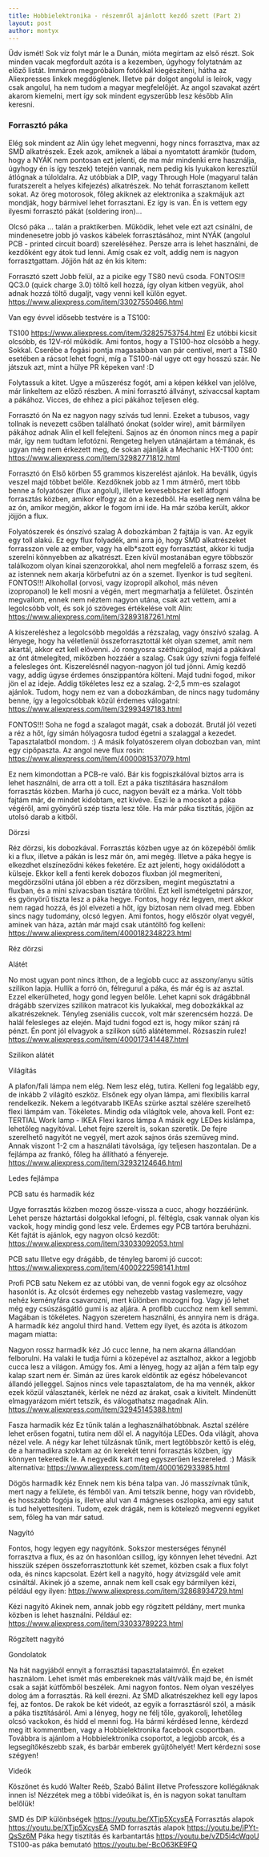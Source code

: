 ```yaml
---
title: Hobbielektronika - részemről ajánlott kezdő szett (Part 2)
layout: post
author: montyx
---
```

Üdv ismét!
Sok víz folyt már le a Dunán, mióta megírtam az első részt. Sok minden vacak megfordult azóta is a kezemben, úgyhogy folytatnám az előző listát. Immáron megpróbálom fotókkal kiegészíteni, hátha az Aliexpresses linkek megdöglenek. Illetve pár dolgot angolul is leírok, vagy csak angolul, ha nem tudom a magyar megfelelőjét. Az angol szavakat azért akarom kiemelni, mert így sok mindent egyszerűbb lesz később Alin keresni.


### Forrasztó páka

Elég sok mindent az Alin úgy lehet megvenni, hogy nincs forrasztva, max az SMD alkatrészek.
Ezek azok, amiknek a lábai a nyomtatott áramkör (tudom, hogy a NYÁK nem pontosan ezt jelenti, de ma már mindenki erre használja, úgyhogy én is így teszek) tetején vannak, nem pedig kis lyukakon keresztül átlógnak a túloldalra. Az utóbbiak a DIP, vagy Through Hole (magyarul talán furatszerelt a helyes kifejezés) alkatrészek.
No tehát forrasztanom kellett sokat. Az öreg motorosok, főleg akiknek az elektronika a szakmájuk azt mondják, hogy bármivel lehet forrasztani. Ez így is van. Én is vettem egy ilyesmi forrasztó pákát (soldering iron)...

Olcsó páka
... talán a praktikerben. Működik, lehet vele ezt azt csinálni, de mindenesetre jobb jó vaskos kábelek forrasztásához, mint NYÁK (angolul PCB - printed circuit board) szereléséhez. Persze arra is lehet használni, de kezdőként egy átok tud lenni. Amíg csak ez volt, addig nem is nagyon forrasztgattam.
Jöjjön hát az én kis kitem:

Forrasztó szett
Jobb felül, az a picike egy TS80 nevű csoda.
FONTOS!!! QC3.0 (quick charge 3.0) töltő kell hozzá, így olyan kitben vegyük, ahol adnak hozzá töltő dugaljt, vagy venni kell külön egyet.
https://www.aliexpress.com/item/33027550466.html

Van egy évvel idősebb testvére is a TS100:

TS100
https://www.aliexpress.com/item/32825753754.html
Ez utóbbi kicsit olcsóbb, és 12V-ról működik. Ami fontos, hogy a TS100-hoz olcsóbb a hegy. Sokkal. Cserébe a fogási pontja magasabban van pár centivel, mert a TS80 esetében a rácsot lehet fogni, míg a TS100-nál ugye ott egy hosszú szár. Ne játszuk azt, mint a hülye PR képeken van! :D

Folytassuk a kitet. Ugye a műszerész fogót, ami a képen kékkel van jelölve, már linkeltem az előző részben. A mini forrasztó állványt, szivaccsal kaptam a pákához. Vicces, de ehhez a pici pákához teljesen elég.

Forrasztó ón
Na ez nagyon nagy szívás tud lenni. Ezeket a tubusos, vagy tollnak is nevezett csőben található ónokat (solder wire), amit bármilyen pákához adnak Alin el kell felejteni. Sajnos az én ónomon nincs meg a papír már, így nem tudtam lefotózni. Rengeteg helyen utánajártam a témának, és ugyan még nem érkezett meg, de sokan ajánlják a Mechanic HX-T100 ónt:
https://www.aliexpress.com/item/32982771812.html

Forrasztó ón
Első körben 55 grammos kiszerelést ajánlok. Ha beválik, úgyis veszel majd többet belőle. Kezdőknek jobb az 1 mm átmérő, mert több benne a folyatószer (flux angolul), illetve kevesebbszer kell átfogni forrasztás közben, amikor elfogy az ón a kezedből. Ha esetleg nem válna be az ón, amikor megjön, akkor le fogom írni ide. Ha már szóba került, akkor jöjjön a flux.

Folyatószerek és ónszívó szalag
A dobozkámban 2 fajtája is van. Az egyik egy toll alakú. Ez egy flux folyadék, ami arra jó, hogy SMD alkatrészeket forrasszon vele az ember, vagy ha elb*szott egy forrasztást, akkor ki tudja szerelni könnyebben az alkatrészt. Ezen kívül mostanában egyre többször találkozom olyan kínai szenzorokkal, ahol nem megfelelő a forrasz szem, és az istennek nem akarja körbefutni az ón a szemet. Ilyenkor is tud segíteni.
FONTOS!!! Alkohollal (orvosi, vagy izopropil alkohol, más néven izopropanol) le kell mosni a végén, mert megmarhatja a felületet. Őszintén megvallom, ennek nem néztem nagyon utána, csak azt vettem, ami a legolcsóbb volt, és sok jó szöveges értékelése volt Alin:
https://www.aliexpress.com/item/32893187261.html

A kiszereléshez a legolcsóbb megoldás a rézszalag, vagy ónszívó szalag. A lényege, hogy ha véletlenül összeforrasztottál két olyan szemet, amit nem akartál, akkor ezt kell elővenni. Jó rongyosra széthúzgálod, majd a pákával az ónt átmelegíted, miközben hozzáér a szalag. Csak úgy szívni fogja felfelé a felesleges ónt. Kiszerelésnél nagyon-nagyon jól tud jönni. Amíg kezdő vagy, addig úgyse érdemes ónszippantóra költeni. Majd tudni fogod, mikor jön el az ideje. Addig tökéletes lesz ez a szalag. 2-2,5 mm-es szalagot ajánlok. Tudom, hogy nem ez van a dobozkámban, de nincs nagy tudomány benne, így a legolcsóbbak közül érdemes válogatni:
https://www.aliexpress.com/item/32993497183.html

FONTOS!!! Soha ne fogd a szalagot magát, csak a dobozát. Brutál jól vezeti a réz a hőt, így simán hólyagosra tudod égetni a szalaggal a kezedet. Tapasztalatból mondom. :)
A másik folyatószerem olyan dobozban van, mint egy cipőpaszta. Az angol neve flux rosin:
https://www.aliexpress.com/item/4000081537079.html

Ez nem kimondottan a PCB-re való. Bár kis fogpiszkálóval biztos arra is lehet használni, de arra ott a toll. Ezt a páka tisztítására használom forrasztás közben. Marha jó cucc, nagyon bevált ez a márka. Volt több fajtám már, de mindet kidobtam, ezt kivéve. Eszi le a mocskot a páka végéről, ami gyönyörű szép tiszta lesz tőle. Ha már páka tisztítás, jöjjön az utolsó darab a kitből.


Dörzsi

Réz dörzsi, kis dobozkával. Forrasztás közben ugye az ón közepéből ömlik ki a flux, illetve a pákán is lesz már ón, ami megég. Illetve a páka hegye is elkezdhet elszíneződni kékes feketére. Ez azt jelenti, hogy oxidálódott a külseje. Ekkor kell a fenti kerek dobozos fluxban jól megmeríteni, megdörzsölni utána jól ebben a réz dörzsiben, megint megúsztatni a fluxban, és a mini szivacsban tisztára törölni. Ezt kell ismételgetni párszor, és gyönyörű tiszta lesz a páka hegye.
Fontos, hogy réz legyen, mert akkor nem ragad hozzá, és jól elvezeti a hőt, így biztosan nem olvad meg. Ebben sincs nagy tudomány, olcsó legyen. Ami fontos, hogy először olyat vegyél, aminek van háza, aztán már majd csak utántöltő fog kelleni:
https://www.aliexpress.com/item/4000182348223.html

Réz dörzsi


Alátét

No most ugyan pont nincs itthon, de a legjobb cucc az asszony/anyu sütis szilikon lapja. Hullik a forró ón, félregurul a páka, és már ég is az asztal. Ezzel elkerülheted, hogy gond legyen belőle. Lehet kapni sok drágábbnál drágább szervizes szilikon matracot kis lyukakkal, meg dobozkákkal az alkatrészeknek. Tényleg zseniális cuccok, volt már szerencsém hozzá. De halál felesleges az elején. Majd tudni fogod ezt is, hogy mikor szánj rá pénzt. Én pont jól elvagyok a szilikon sütő alátétemmel. Rózsaszín rulez!
https://www.aliexpress.com/item/4000173414487.html

Szilikon alátét


Világítás

A plafon/fali lámpa nem elég. Nem lesz elég, tutira. Kelleni fog legalább egy, de inkább 2 világító eszköz. Elsőnek egy olyan lámpa, ami flexibilis karral rendelkezik. Nekem a legótvarabb IKEAs szürke asztal szélére szerelhető flexi lámpám van. Tökéletes. Mindig oda világítok vele, ahova kell. Pont ez:
TERTIAL Work lamp - IKEA
Flexi karos lámpa
A másik egy LEDes kislámpa, lehetőleg nagyítóval. Lehet fejre szerelt is, sokan szeretik. De fejre szerelhető nagyítót ne vegyél, mert azok sajnos órás szemüveg mind. Annak viszont 1-2 cm a használati távolsága, így teljesen haszontalan. De a fejlámpa az frankó, főleg ha állítható a fényereje.
https://www.aliexpress.com/item/32932124646.html

Ledes fejlámpa


PCB satu és harmadik kéz

Ugye forrasztás közben mozog össze-vissza a cucc, ahogy hozzáérünk. Lehet persze háztartási dolgokkal lefogni, pl. féltégla, csak vannak olyan kis vackok, hogy mindig gond lesz vele. Érdemes egy PCB tartóra beruházni. Két fajtát is ajánlok, egy nagyon olcsó kezdőt:
https://www.aliexpress.com/item/33033092053.html

PCB satu
Illetve egy drágább, de tényleg baromi jó cuccot:
https://www.aliexpress.com/item/4000222598141.html

Profi PCB satu
Nekem ez az utóbbi van, de venni fogok egy az olcsóhoz hasonlót is. Az olcsót érdemes egy nehezebb vastag vaslemezre, vagy nehéz keményfára csavarozni, mert különben mozogni fog. Vagy jó lehet még egy csúszásgátló gumi is az aljára. A profibb cucchoz nem kell semmi. Magában is tökéletes. Nagyon szeretem használni, és annyira nem is drága.
A harmadik kéz angolul third hand. Vettem egy ilyet, és azóta is átkozom magam miatta:

Nagyon rossz harmadik kéz
Jó cucc lenne, ha nem akarna állandóan felborulni. Ha valaki le tudja fúrni a közepével az asztalhoz, akkor a legjobb cucca lesz a világon. Amúgy fos. Ami a lényeg, hogy az alján a fém talp egy kalap szart nem ér. Simán az üres karok eldöntik az egész hóbelevancot állandó jelleggel.
Sajnos nincs vele tapasztalatom, de ha ma vennék, akkor ezek közül választanék, kérlek ne nézd az árakat, csak a kivitelt. Mindenütt elmagyarázom miért tetszik, és válogathatsz magadnak Alin.
https://www.aliexpress.com/item/32945145388.html

Fasza harmadik kéz
Ez tűnik talán a leghasználhatóbbnak. Asztal szélére lehet erősen fogatni, tutira nem dől el. A nagyítója LEDes. Oda világít, ahova nézel vele. A négy kar lehet túlzásnak tűnik, mert legtöbbször kettő is elég, de a harmadikra szoktam az ón kerekét tenni forrasztás közben, így könnyen tekeredik le. A negyedik kart meg egyszerűen leszereled. :)
Másik alternatíva:
https://www.aliexpress.com/item/4000162933985.html

Dögös harmadik kéz
Ennek nem kis béna talpa van. Jó masszívnak tűnik, mert nagy a felülete, és fémből van. Ami tetszik benne, hogy van rövidebb, és hosszabb fogója is, illetve alul van 4 mágneses oszlopka, ami egy satut is tud helyettesíteni. Tudom, ezek drágák, nem is kötelező megvenni egyiket sem, főleg ha van már satud.


Nagyító

Fontos, hogy legyen egy nagyítónk. Sokszor mesterséges fénynél forrasztva a flux, és az ón hasonlóan csillog, így könnyen lehet tévedni. Azt hisszük szépen összeforrasztottunk két szemet, közben csak a flux folyt oda, és nincs kapcsolat. Ezért kell a nagyító, hogy átvizsgáld vele amit csináltál.
Akinek jó a szeme, annak nem kell csak egy bármilyen kézi, például egy ilyen:
https://www.aliexpress.com/item/32868934729.html

Kézi nagyító
Akinek nem, annak jobb egy rögzített példány, mert munka közben is lehet használni. Például ez:
https://www.aliexpress.com/item/33033789223.html

Rögzített nagyító


Gondolatok

Na hát nagyjából ennyit a forrasztási tapasztalataimról. Én ezeket használom. Lehet ismét más embereknek más vált/válik majd be, én ismét csak a saját kútfőmből beszélek. Ami nagyon fontos. Nem olyan veszélyes dolog ám a forrasztás. Rá kell érezni. Az SMD alkatrészekhez kell egy lapos fej, az fontos. De rakok be két videót, az egyik a forrasztásról szól, a másik a páka tisztításáról. Ami a lényeg, hogy ne félj tőle, gyakorolj, lehetőleg olcsó vackokon, és hidd el menni fog.
Ha bármi kérdésed lenne, kérdezd meg itt kommentben, vagy a Hobbielektronika facebook csoportban.
Továbbra is ajánlom a Hobbielektronika csoportot, a legjobb arcok, és a legsegítőkészebb szak, és barbár emberek gyűjtőhelyét! Mert kérdezni sose szégyen!


Videók 

Köszönet és kudó Walter Reéb, Szabó Bálint illetve Professzore kollégáknak innen is! Nézzétek meg a többi videóikat is, én is nagyon sokat tanultam belőlük!

SMD és DIP különbségek
https://youtu.be/XTjp5XcysEA
Forrasztás alapok
https://youtu.be/XTjp5XcysEA
SMD forrasztás alapok
https://youtu.be/jPYt-QsSz6M
Páka hegy tisztítás és karbantartás
https://youtu.be/vZD5i4cWqoU
TS100-as páka bemutató
https://youtu.be/-BcO63KE9FQ
